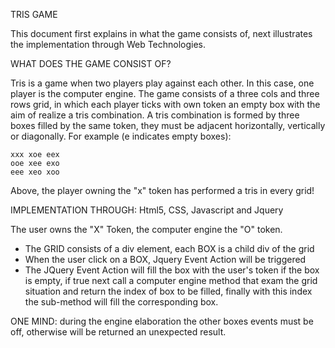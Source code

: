 TRIS GAME

This document first explains in what the game consists of, next illustrates the implementation through Web Technologies.

WHAT DOES THE GAME CONSIST OF?

Tris is a game when two players play against each other. In this case, one player is the computer engine.
The game consists of a three cols and three rows grid, in which each player ticks with own token an empty box with the aim of realize a tris combination.
A tris combination is formed by three boxes filled by the same token, they must be adjacent horizontally, vertically or diagonally.
For example (e indicates empty boxes):

	xxx	xoe	eex
	ooe	xee	exo
	eee	xeo	xoo

Above, the player owning the "x" token has performed a tris in every grid!

IMPLEMENTATION THROUGH: Html5, CSS, Javascript and Jquery

The user owns the "X" Token, the computer engine the "O" token.

- The GRID consists of a div element, each BOX is a child div of the grid
- When the user click on a BOX, Jquery Event Action will be triggered
- The JQuery Event Action will fill the box with the user's token if the box is empty, if true next call a computer engine method that exam the grid situation and return the index of box to be filled, finally with this index the sub-method will fill the corresponding box.

ONE MIND: during the engine elaboration the other boxes events must be off, otherwise will be returned an unexpected result.
